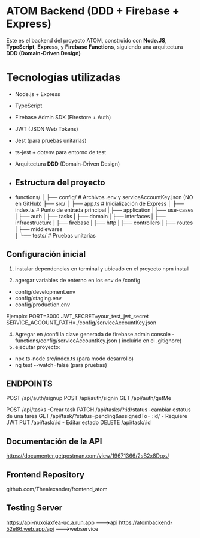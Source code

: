 # ATOM Backend (DDD + Firebase + Express)
Este es el backend del proyecto ATOM, construido con **Node.JS**, **TypeScript**, **Express**, y **Firebase Functions**, siguiendo una arquitectura **DDD (Domain-Driven Design)** 

# Tecnologías utilizadas

- Node.js + Express
- TypeScript
- Firebase Admin SDK (Firestore + Auth)
- JWT (JSON Web Tokens)
- Jest (para pruebas unitarias)
- ts-jest + dotenv para entorno de test
- Arquitectura **DDD** (Domain-Driven Design)

- ## Estructura del proyecto

- functions/
│
├── config/ # Archivos .env y serviceAccountKey.json (NO en GitHub)
├── src/
│ ├── app.ts # Inicialización de Express
│ ├── index.ts # Punto de entrada principal
| ├── application
|      ├── use-cases
|        ├── auth
|        ├── tasks
|  ├── domain
|      ├── interfaces
|  ├── infraestructure
|      ├── firebase
|      ├── http
|           ├── controllers
|      ├── routes
|      ├── middlewares      
│ └── tests/ # Pruebas unitarias

## Configuración inicial
1. instalar dependencias en terminal y ubicado en el proyecto
npm install

3. agergar variables de enterno en los env de /config
- config/development.env
- config/staging.env
- config/production.env

Ejemplo:
PORT=3000
JWT_SECRET=your_test_jwt_secret
SERVICE_ACCOUNT_PATH=./config/serviceAccountKey.json

4. Agregar en /confi la clave generada de firebase admin console
   -functions/config/serviceAccountKey.json ( incluirlo en el .gitignore)
5. ejecutar proyecto:
- npx ts-node src/index.ts (para modo desarrollo)
- ng test --watch=false (para pruebas)

## ENDPOINTS

POST /api/auth/signup
POST /api/auth/signin
GET /api/auth/getMe

POST /api/tasks -Crear task
PATCH /api/tasks/?:id/status -cambiar estatus de una tarea
GET /api/task/?status=pending&assignedTo= :id/ - Requiere JWT
PUT /api/task/:id - Editar estado
DELETE /api/task/:id

## Documentación de la API
https://documenter.getpostman.com/view/19671366/2sB2x8DqxJ

## Frontend Repository
github.com/Thealexander/frontend_atom

## Testing Server
https://api-nuxoiaxfea-uc.a.run.app --->api
https://atombackend-52e86.web.app/api --->webservice
